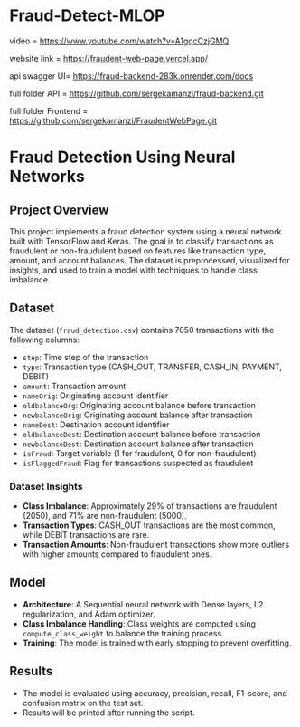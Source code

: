 # Fraud-Detect-MLOP
video = https://www.youtube.com/watch?v=A1gqcCzjGMQ

website link = https://fraudent-web-page.vercel.app/

api swagger UI= https://fraud-backend-283k.onrender.com/docs

full folder API = https://github.com/sergekamanzi/fraud-backend.git

full folder Frontend = https://github.com/sergekamanzi/FraudentWebPage.git


# Fraud Detection Using Neural Networks

## Project Overview
This project implements a fraud detection system using a neural network built with TensorFlow and Keras. The goal is to classify transactions as fraudulent or non-fraudulent based on features like transaction type, amount, and account balances. The dataset is preprocessed, visualized for insights, and used to train a model with techniques to handle class imbalance.

## Dataset
The dataset (`fraud_detection.csv`) contains 7050 transactions with the following columns:
- `step`: Time step of the transaction
- `type`: Transaction type (CASH_OUT, TRANSFER, CASH_IN, PAYMENT, DEBIT)
- `amount`: Transaction amount
- `nameOrig`: Originating account identifier
- `oldbalanceOrg`: Originating account balance before transaction
- `newbalanceOrig`: Originating account balance after transaction
- `nameDest`: Destination account identifier
- `oldbalanceDest`: Destination account balance before transaction
- `newbalanceDest`: Destination account balance after transaction
- `isFraud`: Target variable (1 for fraudulent, 0 for non-fraudulent)
- `isFlaggedFraud`: Flag for transactions suspected as fraudulent

### Dataset Insights
- **Class Imbalance**: Approximately 29% of transactions are fraudulent (2050), and 71% are non-fraudulent (5000).
- **Transaction Types**: CASH_OUT transactions are the most common, while DEBIT transactions are rare.
- **Transaction Amounts**: Non-fraudulent transactions show more outliers with higher amounts compared to fraudulent ones.

## Model
- **Architecture**: A Sequential neural network with Dense layers, L2 regularization, and Adam optimizer.
- **Class Imbalance Handling**: Class weights are computed using `compute_class_weight` to balance the training process.
- **Training**: The model is trained with early stopping to prevent overfitting.

## Results
- The model is evaluated using accuracy, precision, recall, F1-score, and confusion matrix on the test set.
- Results will be printed after running the script.

